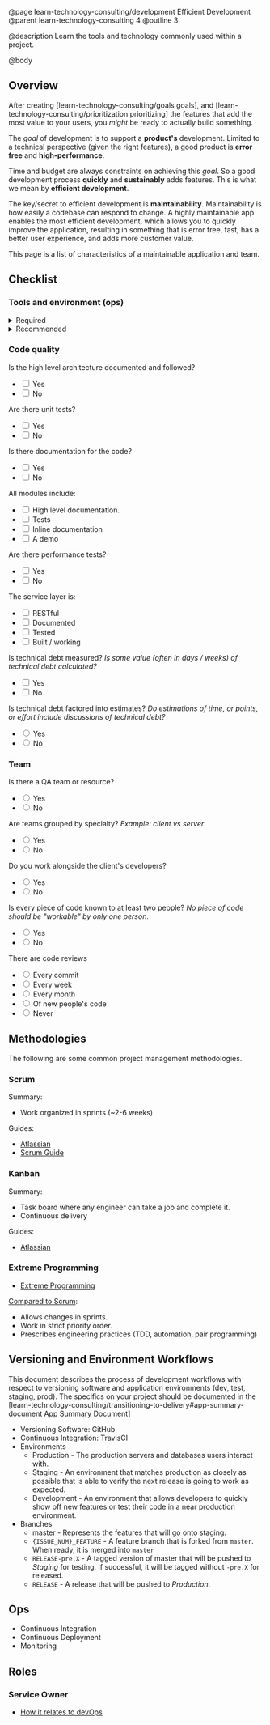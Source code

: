 @page learn-technology-consulting/development Efficient Development
@parent learn-technology-consulting 4
@outline 3

@description Learn the tools and technology commonly used within a project.

@body

## Overview

After creating [learn-technology-consulting/goals goals], and [learn-technology-consulting/prioritization prioritizing] the
features that add the most value to your users, you _might_ be ready to actually build something.

The _goal_ of development is to support a __product's__
development. Limited to a technical perspective (given
the right features), a
good product is __error free__ and __high-performance__.

Time and budget are always constraints on achieving this _goal_. So a good development process __quickly__
and __sustainably__ adds  features. This is
what we mean by __efficient development__.

The key/secret to efficient development is __maintainability__. Maintainability is how easily a codebase can respond to change. A highly maintainable app enables the most efficient development, which allows you to quickly improve the application, resulting in something that is error free, fast, has a better user experience,
and adds more customer value.

This page is a list of characteristics of a maintainable
application and team.



## Checklist

### Tools and environment (ops)

<details>
<summary>Required</summary>

Source control is:

<input type="checkbox"/> Used

<input type="checkbox"/> Git

<input type="checkbox"/> Used with a branch and merge strategy.

An issue tracker is:

<input type="checkbox"/> Used

<input type="checkbox"/> Integrated with source control.

<input type="checkbox"/> Used by non developers.

The following environments exist

<input type="checkbox"/> Development

<input type="checkbox"/> Test

<input type="checkbox"/> Staging

<input type="checkbox"/> Production

A 1-3 step process for the following exist:

<input type="checkbox"/> Setting up a development environment

<input type="checkbox"/> Testing the application.

<input type="checkbox"/> Building the application into a production distributable.

<input type="checkbox"/> Deploy to test and staging.- <input type="checkbox"/>

Continuous Integration:

<input type="checkbox"/> Exists

<input type="checkbox"/> Runs on all commits / pushes

Continuous Integration:

<input type="checkbox"/> Exists

</details>

<details>
<summary>Recommended</summary>

Portability:

<input type="checkbox"/> __Containerized microservices__ - The application self-documents the environment in which it runs. That documentation is widely known (Example: docker files)

Cloud Deployment:

<input type="checkbox"/> The application is able to be started and stopped on new machines easily.

<input type="checkbox"/> New machines are able to be created easily.

<input type="checkbox"/> New machines are able to be created across multiple platforms.

Monitoring:

<input type="checkbox"/> Vital app performance characteristics are measured (errors, CPU, Memory)

<input type="checkbox"/> Errors (client and server side) are automatically emailed to team

Reporting:

<input type="checkbox"/> Vital app performance characteristics are reported and analyzed every 1-6 weeks

</details>

### Code quality

Is the high level architecture documented and followed?

- <input type="checkbox"/> Yes
- <input type="checkbox"/> No

Are there unit tests?

- <input type="checkbox"/> Yes
- <input type="checkbox"/> No


Is there documentation for the code?

- <input type="checkbox"/> Yes
- <input type="checkbox"/> No

All modules include:

- <input type="checkbox"/> High level documentation.
- <input type="checkbox"/> Tests
- <input type="checkbox"/> Inline documentation
- <input type="checkbox"/> A demo

Are there performance tests?

- <input type="checkbox"/> Yes
- <input type="checkbox"/> No

The service layer is:

- <input type="checkbox"/> RESTful
- <input type="checkbox"/> Documented
- <input type="checkbox"/> Tested
- <input type="checkbox"/> Built / working

Is technical debt measured? _Is some value (often in days / weeks) of technical debt calculated?_

- <input type="checkbox"/> Yes
- <input type="checkbox"/> No

Is technical debt factored into estimates? _Do estimations of time, or points, or effort include discussions of technical debt?_

- <input type="radio"/> Yes
- <input type="radio"/> No

### Team


Is there a QA team or resource?

- <input type="radio"/> Yes
- <input type="radio"/> No

Are teams grouped by specialty? _Example: client vs server_

- <input type="radio"/> Yes
- <input type="radio"/> No

Do you work alongside the client's developers?

- <input type="radio"/> Yes
- <input type="radio"/> No

Is every piece of code known to at least two people? _No piece of code should be "workable" by only one person._

- <input type="radio"/> Yes
- <input type="radio"/> No

There are code reviews

- <input type="radio"/> Every commit
- <input type="radio"/> Every week
- <input type="radio"/> Every month
- <input type="radio"/> Of new people's code
- <input type="radio"/> Never


## Methodologies

The following are some common project management methodologies.

### Scrum

Summary:

- Work organized in sprints (~2-6 weeks)

Guides:


- [Atlassian](https://www.atlassian.com/agile/scrum)
- [Scrum Guide](https://www.scrumguides.org/scrum-guide.html)

### Kanban

Summary:

- Task board where any engineer can take a job
  and complete it.
- Continuous delivery

Guides:

- [Atlassian](https://www.atlassian.com/agile/kanban)

### Extreme Programming

- [Extreme Programming](http://www.extremeprogramming.org/)

[Compared to Scrum](https://www.mountaingoatsoftware.com/blog/differences-between-scrum-and-extreme-programming):

- Allows changes in sprints.
- Work in strict priority order.
- Prescribes engineering practices (TDD, automation, pair programming)

## Versioning and Environment Workflows

This document describes the process of development workflows with respect to versioning software and application environments (dev, test, staging, prod). The specifics on your project should be documented in the
[learn-technology-consulting/transitioning-to-delivery#app-summary-document App Summary Document]

- Versioning Software: GitHub
- Continuous Integration: TravisCI
- Environments
  - Production - The production servers and databases users interact with.
  - Staging - An environment that matches production as closely as possible that
    is able to verify the next release is going to work as expected.
  - Development - An environment that allows developers to quickly show off
    new features or test their code in a near production environment.
- Branches
  - master - Represents the features that will go onto staging.
  - `{ISSUE_NUM}_FEATURE` - A feature branch that is forked from `master`.  When ready, it is merged into `master`
  - `RELEASE-pre.X` - A tagged version of master that will be pushed to _Staging_ for testing.  If successful, it will be tagged without `-pre.X` for released.
  - `RELEASE` - A release that will be pushed to _Production_.  

## Ops

- Continuous Integration
- Continuous Deployment
- Monitoring




## Roles

### Service Owner

- [How it relates to devOps](https://www.atlassian.com/agile/devops)
